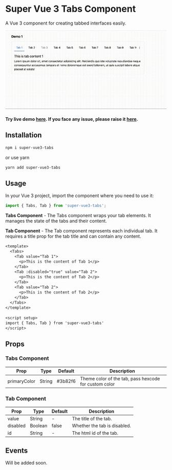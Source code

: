 # Super Vue 3 Tabs Component

A Vue 3 component for creating tabbed interfaces easily.

![Super tabs demo](./public/demo.gif)
#### Try live demo [here](https://mdsaban.com). If you face any issue, please raise it [here](#).

## Installation
```bash
npm i super-vue3-tabs
```
or use yarn
```bash
yarn add super-vue3-tabs
```

## Usage
In your Vue 3 project, import the component where you need to use it:

```javascript
import { Tabs, Tab } from 'super-vue3-tabs';
```

**Tabs Component** - The Tabs component wraps your tab elements. It manages the state of the tabs and their content.

**Tab Component** - The Tab component represents each individual tab. It requires a title prop for the tab title and can contain any content.

```vue
<template>
  <Tabs>
    <Tab value="Tab 1">
      <p>This is the content of Tab 1</p>
    </Tab>
    <Tab :disabled="true" value="Tab 2">
      <p>This is the content of Tab 2</p>
    </Tab>
    <Tab value="Tab 2">
      <p>This is the content of Tab 2</p>
    </Tab>
  </Tabs>
</template>

<script setup>
import { Tabs, Tab } from 'super-vue3-tabs'
</script>
```

## Props

### Tabs Component
| Prop | Type | Default | Description |
| --- | --- | --- | --- |
| primaryColor | String | #3b82f6 | Theme color of the tab, pass hexcode for custom color |


### Tab Component
| Prop | Type | Default | Description |
| --- | --- | --- | --- |
| value | String | - | The title of the tab. |
| disabled | Boolean | false | Whether the tab is disabled. |
| id | String | - | The html id of the tab. |

## Events

Will be added soon.
<!-- 
### Tabs Component

| Event | Description |
| --- | --- |
| change | Emitted when the active tab changes. The event payload is the index of the new active tab. |

### Tab Component

| Event | Description |
| --- | --- |
| click | Emitted when the tab is clicked. The event payload is the index of the tab. |
 -->